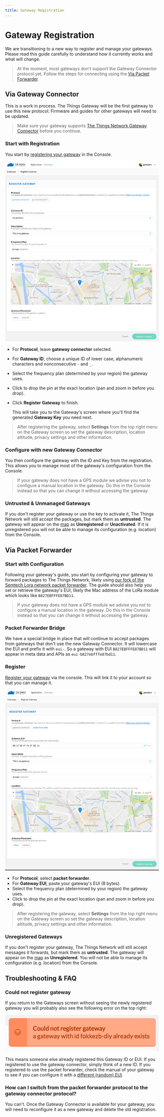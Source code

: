 ```yaml
---
title: Gateway Registration
---
```


# Gateway Registration

We are transitioning to a new way to register and manage your gateways. Please read this guide carefully to understand how it currently works and what will change.

> At the moment, most gateways don't support the Gateway Connector protocol yet. Follow the steps for connecting using the [Via Packet Forwarder](#via-packet-forwarder).

## Via Gateway Connector
This is a work in process. The Things Gateway will be the first gateway to use this new protocol. Firmware and guides for other gateways will need to be updated.

> Make sure your gateway supports [The Things Network Gateway Connector](https://github.com/TheThingsNetwork/ttn-gateway-connector) before you continue.

### Start with Registration
You start by [registering your gateway](https://console.thethingsnetwork.org/gateways/register) in the Console.

![Registration for Gateway Connector](registration-connector.png)

- For **Protocol**, leave **gateway connector** selected.
- For **Gateway ID**, choose a unique ID of lower case, alphanumeric characters and nonconsecutive `-` and `_`.
- Select the frequency plan (determined by your region) the gateway uses.
- Click to drop the pin at the exact location (pan and zoom in before you drop).
- Click **Register Gateway** to finish.

  This will take you to the Gateway's screen where you'll find the generated **Gateway Key** you need next.

> After registering the gateway, select **Settings** from the top right menu on the Gateway screen so set the gateway description, location altitude, privacy settings and other information.

### Configure with new Gateway Connector
You then configure the gateway with the ID and Key from the registration. This allows you to manage most of the gateway's configuration from the Console.

> If your gateway does not have a GPS module we advise you not to configure a manual location in the gateway. Do this in the Console instead so that you can change it without accessing the gateway.

### Untrusted & Unmanaged Gateways
If you don't register your gateway or use the key to activate it, The Things Network will still accept the packages, but mark them as **untrusted**. The gateway will appear on the [map](https://www.thethingsnetwork.org/map) as **Unregistered** or **Unactivated**. If it is unregistered you will not be able to manage its configuration (e.g. location) from the Console.

## Via Packet Forwarder

### Start with Configuration
Following your gateway's guide, you start by configuring your gateway to forward packages to The Things Network, likely using [our fork of the Semtech Lora network packet forwarder](https://github.com/TheThingsNetwork/packet_forwarder). The guide should also help you set or retrieve the gateway's EUI, likely the Mac address of the LoRa module which looks like `B827EBFFFE87BD11`.

> If your gateway does not have a GPS module we advise you not to configure a manual location in the gateway. Do this in the Console instead so that you can change it without accessing the gateway.

### Packet Forwarder Bridge
We have a special bridge in place that will continue to accept packages from gateways that don't use the new Gateway Connector. It will lowercase the EUI and prefix it with `eui-`. So a gateway with EUI `B827EBFFFE87BD11` will appear in meta data and APIs as `eui-b827ebfffe87bd11`.

### Register 
[Register your gateway](https://console.thethingsnetwork.org/gateways/register) via the console. This will link it to your account so that you can manage it.

![Registration for Packet Forwarder Bridge](registration-bridge.png)

- For **Protocol**, select **packet forwarder**.
- For **Gateway EUI**, paste your gateway's EUI (8 bytes).
- Select the frequency plan (determined by your region) the gateway uses.
- Click to drop the pin at the exact location (pan and zoom in before you drop).

> After registering the gateway, select **Settings** from the top right menu on the Gateway screen so set the gateway description, location altitude, privacy settings and other information.

### Unregistered Gateways
If you don't register your gateway, The Things Network will still accept messages it forwards, but mark them as **untrusted**. The gateway will appear on the [map](https://www.thethingsnetwork.org/map) as **Unregistered**. You will not be able to manage its configuration (e.g. location) from the Console.

## Troubleshooting & FAQ

### Could not register gateway
If you return to the Gateways screen without seeing the newly registered gateway you will probably also see the following error on the top right:

![Registration Error](registration-error.png)

This means someone else already registered this Gateway ID or EUI. If you registered to use the gateway connector, simply think of a new ID. If you registered to use the packet forwarder, check the manual of your gateway to see if you can configure it with a [different (random) EUI](https://www.randomlists.com/string?length=16).

### How can I switch from the packet forwarder protocol to the gateway connector protocol?
You can't. Once the Gateway Connector is available for your gateway, you will need to reconfigure it as a new gateway and delete the old registration.
